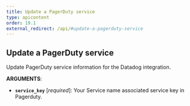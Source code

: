 ```yaml
---
title: Update a PagerDuty service
type: apicontent
order: 19.1
external_redirect: /api/#update-a-pagerduty-service
---
```


## Update a PagerDuty service

Update PagerDuty service information for the Datadog integration.

**ARGUMENTS**:

* **`service_key`** [*required*]:
        Your Service name associated service key in Pagerduty.

[1]: https://www.pagerduty.com/docs/guides/datadog-integration-guide
